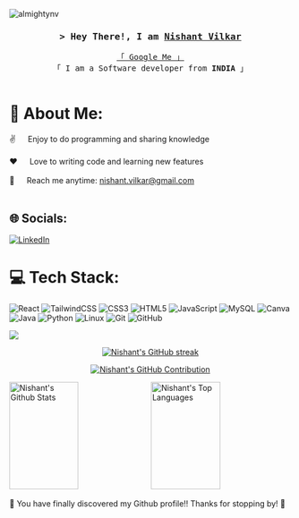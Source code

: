 <p align="left"> <img src="https://komarev.com/ghpvc/?username=almightynv&label=Visitors&color=blue&style=plastic&style=for-the-badge" alt="almightynv" /> </p>

<h3 align="center">
        <samp>&gt; Hey There!, I am
                <b><a target="_blank" href="https://github.com/almightynv/">Nishant Vilkar</a></b>
        </samp>
</h3>


<p align="center"> 
  <samp>
    <a href="https://www.google.com/search?q=nishant+vilkar">「 Google Me 」</a>
    <br>
    「 I am a Software developer from <b>INDIA</b> 」
    <br>
    <br>
  </samp>
</p>


# 💫 About Me:<br>
 ✌️ &emsp; Enjoy to do programming and sharing knowledge <br/><br/>
 ❤️ &emsp; Love to writing code and learning new features<br/><br/>
 📧 &emsp; Reach me anytime: nishant.vilkar@gmail.com<br/><br/>


## 🌐 Socials:
[![LinkedIn](https://img.shields.io/badge/LinkedIn-%230077B5.svg?logo=linkedin&logoColor=white)](https://linkedin.com/in/https://www.linkedin.com/in/nishantvilkar076/) 

# 💻 Tech Stack:
![React](https://img.shields.io/badge/react-%2320232a.svg?style=for-the-badge&logo=react&logoColor=%2361DAFB)
![TailwindCSS](https://img.shields.io/badge/tailwindcss-%2338B2AC.svg?style=for-the-badge&logo=tailwind-css&logoColor=white)
![CSS3](https://img.shields.io/badge/css3-%231572B6.svg?style=for-the-badge&logo=css3&logoColor=white) 
![HTML5](https://img.shields.io/badge/html5-%23E34F26.svg?style=for-the-badge&logo=html5&logoColor=white) 
![JavaScript](https://img.shields.io/badge/javascript-%23323330.svg?style=for-the-badge&logo=javascript&logoColor=%23F7DF1E) 
![MySQL](https://img.shields.io/badge/mysql-%2300f.svg?style=for-the-badge&logo=mysql&logoColor=white) 
![Canva](https://img.shields.io/badge/Canva-%2300C4CC.svg?style=for-the-badge&logo=Canva&logoColor=white) 
![Java](https://img.shields.io/badge/java-%23ED8B00.svg?style=for-the-badge&logo=openjdk&logoColor=white)
![Python](https://img.shields.io/badge/python-3670A0?style=for-the-badge&logo=python&logoColor=ffdd54)
![Linux](https://img.shields.io/badge/Linux-FCC624?style=for-the-badge&logo=linux&logoColor=black)
![Git](https://img.shields.io/badge/git-%23F05033.svg?style=for-the-badge&logo=git&logoColor=white)
![GitHub](https://img.shields.io/badge/github-%23121011.svg?style=for-the-badge&logo=github&logoColor=white)



[![](https://visitcount.itsvg.in/api?id=almightynv&icon=0&color=1)](https://visitcount.itsvg.in)

<p align="center">
  <a href="https://github.com/almightynv">
    <img src="https://github-readme-streak-stats.herokuapp.com/?user=almightynv&theme=radical&border=7F3FBF&background=0D1117" alt="Nishant's GitHub streak"/>
  </a>
</p>

<p align="center">
  <a href="https://github.com/almightynv">
    <img src="https://github-profile-summary-cards.vercel.app/api/cards/profile-details?username=almightynv&theme=radical" alt="Nishant's GitHub Contribution"/>
  </a>
</p>

<a> 
    <a href="https://github.com/almightynv"><img alt="Nishant's Github Stats" src="https://denvercoder1-github-readme-stats.vercel.app/api?username=almightynv&show_icons=true&count_private=true&theme=react&border_color=7F3FBF&bg_color=0D1117&title_color=F85D7F&icon_color=F8D866" height="192px" width="49.5%"/></a>
  <a href="https://github.com/almightynv"><img alt="Nishant's Top Languages" src="https://denvercoder1-github-readme-stats.vercel.app/api/top-langs/?username=almightynv&langs_count=8&layout=compact&theme=react&border_color=7F3FBF&bg_color=0D1117&title_color=F85D7F&icon_color=F8D866" height="192px" width="49.5%"/></a>
  <br/>
</a>

<p> 🔭 You have finally discovered my Github profile!! 
Thanks for stopping by! 🤝</p>
